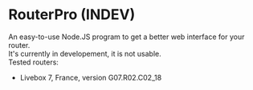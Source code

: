 # RouterPro (INDEV)
An easy-to-use Node.JS program to get a better web interface for your router.<br>
It's currently in developement, it is not usable.<br>
Tested routers:
- Livebox 7, France, version G07.R02.C02_18
